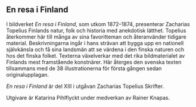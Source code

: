 En resa i Finland
-----------------

I bildverket _En resa i Finland_, som utkom 1872–1874, presenterar Zacharias Topelius Finlands natur, folk och historia med anekdotisk lätthet. Topelius återkommer här till många av sina favoritteman och återanvänder tidigare material. Beskrivningarna ingår i hans strävan att bygga upp en nationell självkänsla och få sina landsmän att se värdena i den finska naturen och hos det finska folket. Texterna växelverkar med det rika bildmaterialet av Finlands mest framstående konstnärer. Här återges den svenska texten tillsammans med de 38 illustrationerna för första gången sedan originalupplagan.

  

_En resa i Finland_ är del XIII i utgåvan Zacharias Topelius Skrifter.

  

Utgivare är Katarina Pihlflyckt under medverkan av Rainer Knapas.